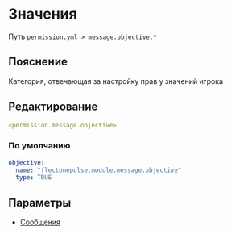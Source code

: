 # Значения
Путь `permission.yml > message.objective.*`

## Пояснение
Категория, отвечающая за настройку прав у значений игрока

## Редактирование
```yaml
<permission.message.objective>
```

### По умолчанию
```yaml
objective:
  name: "flectonepulse.module.message.objective"
  type: TRUE
```

## Параметры

- [Сообщения](/docs/message/objective/)

<!--@include: @/parts/permission/permissionTier3.md-->

